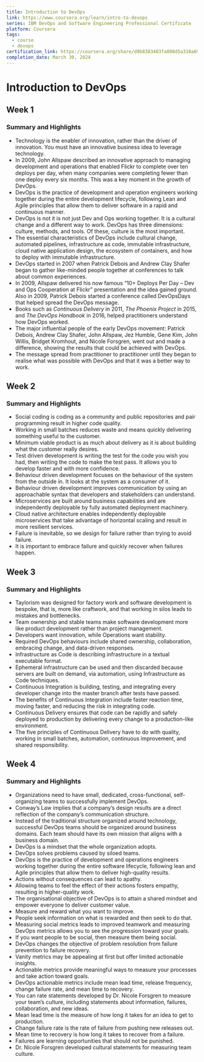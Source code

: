 ```yaml
---
title: Introduction to DevOps
link: https://www.coursera.org/learn/intro-to-devops
series: IBM DevOps and Software Engineering Professional Certificate
platform: Coursera
tags:
  - course
  - devops
certification_link: https://coursera.org/share/d9b8383403fa098d5a310a694ae68c07
completion_date: March 30, 2024
---
```


# Introduction to DevOps

## Week 1

### Summary and Highlights

- Technology is the enabler of innovation, rather than the driver of innovation. You must have an innovative business idea to leverage technology.
- In 2009, John Allspaw described an innovative approach to managing development and operations that enabled Flickr to complete over ten deploys per day, when many companies were completing fewer than one deploy every six months. This was a key moment in the growth of DevOps.
- DevOps is the practice of development and operation engineers working together during the entire development lifecycle, following Lean and Agile principles that allow them to deliver software in a rapid and continuous manner.
- DevOps is not it is not just Dev and Ops working together. It is a cultural change and a different way to work. DevOps has three dimensions: culture, methods, and tools. Of these, culture is the most important.
- The essential characteristics of DevOps include cultural change, automated pipelines, infrastructure as code, immutable infrastructure, cloud native application design, the ecosystem of containers, and how to deploy with immutable infrastructure.
- DevOps started in 2007 when Patrick Debois and Andrew Clay Shafer began to gather like-minded people together at conferences to talk about common experiences.
- In 2009, Allspaw delivered his now famous “10+ Deploys Per Day – Dev and Ops Cooperation at Flickr” presentation and the idea gained ground. Also in 2009, Patrick Debois started a conference called DevOpsDays that helped spread the DevOps message.    
- Books such as _Continuous Delivery_ in 2011, _The Phoenix Project_ in 2015, and _The DevOps Handbook_ in 2016, helped practitioners understand how DevOps worked.    
- The major influential people of the early DevOps movement: Patrick Debois, Andrew Clay Shafer, John Allspaw, Jez Humble, Gene Kim, John Willis, Bridget Kromhout, and Nicole Forsgren, went out and made a difference, showing the results that could be achieved with DevOps.
- The message spread from practitioner to practitioner until they began to realise what was possible with DevOps and that it was a better way to work.

## Week 2

### Summary and Highlights

- Social coding is coding as a community and public repositories and pair programming result in higher code quality.
- Working in small batches reduces waste and means quickly delivering something useful to the customer.
- Minimum viable product is as much about delivery as it is about building what the customer really desires.
- Test driven development is writing the test for the code you wish you had, then writing the code to make the test pass. It allows you to develop faster and with more confidence.
- Behaviour driven development focuses on the behaviour of the system from the outside in. It looks at the system as a consumer of it.
- Behaviour driven development improves communication by using an approachable syntax that developers and stakeholders can understand.
- Microservices are built around business capabilities and are independently deployable by fully automated deployment machinery.
- Cloud native architecture enables independently deployable microservices that take advantage of horizontal scaling and result in more resilient services.
- Failure is inevitable, so we design for failure rather than trying to avoid failure.
- It is important to embrace failure and quickly recover when failures happen.

## Week 3

### Summary and Highlights

- Taylorism was designed for factory work and software development is bespoke, that is, more like craftwork, and that working in silos leads to mistakes and bottlenecks.
- Team ownership and stable teams make software development more like product development rather than project management.
- Developers want innovation, while Operations want stability.
- Required DevOps behaviours include shared ownership, collaboration, embracing change, and data-driven responses.
- Infrastructure as Code is describing infrastructure in a textual executable format.
- Ephemeral infrastructure can be used and then discarded because servers are built on demand, via automation, using Infrastructure as Code techniques.
- Continuous Integration is building, testing, and integrating every developer change into the master branch after tests have passed.
- The benefits of Continuous Integration include faster reaction time, moving faster, and reducing the risk in integrating code.
- Continuous Delivery ensures that code can be rapidly and safely deployed to production by delivering every change to a production-like environment.
- The five principles of Continuous Delivery have to do with quality, working in small batches, automation, continuous improvement, and shared responsibility.

## Week 4

### Summary and Highlights

- Organizations need to have small, dedicated, cross-functional, self-organizing teams to successfully implement DevOps.
- Conway’s Law implies that a company’s design results are a direct reflection of the company’s communication structure.
- Instead of the traditional structure organized around technology, successful DevOps teams should be organized around business domains. Each team should have its own mission that aligns with a business domain.
- DevOps is a mindset that the whole organization adopts.
- DevOps solves problems caused by siloed teams.
- DevOps is the practice of development and operations engineers working together during the entire software lifecycle, following lean and Agile principles that allow them to deliver high-quality results.
- Actions without consequences can lead to apathy.
- Allowing teams to feel the effect of their actions fosters empathy, resulting in higher-quality work.
- The organisational objective of DevOps is to attain a shared mindset and empower everyone to deliver customer value.
- Measure and reward what you want to improve.
- People seek information on what is rewarded and then seek to do that.
- Measuring social metrics leads to improved teamwork and measuring DevOps metrics allows you to see the progression toward your goals.
- If you want people to be social, then measure them being social.
- DevOps changes the objective of problem resolution from failure prevention to failure recovery.
- Vanity metrics may be appealing at first but offer limited actionable insights.
- Actionable metrics provide meaningful ways to measure your processes and take action toward goals.
- DevOps actionable metrics include mean lead time, release frequency, change failure rate, and mean time to recovery.
- You can rate statements developed by Dr. Nicole Forsgren to measure your team’s culture, including statements about information, failures, collaboration, and new ideas.
- Mean lead time is the measure of how long it takes for an idea to get to production.
- Change failure rate is the rate of failure from pushing new releases out.
- Mean time to recovery is how long it takes to recover from a failure.
- Failures are learning opportunities that should not be punished.
- Dr. Nicole Forsgren developed cultural statements for measuring team culture.
